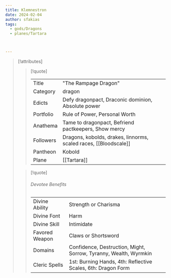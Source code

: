 ```yaml
---
title: Klemnestron
date: 2024-02-04
author: sfakias
tags:
  - gods/Dragons
  - planes/Tartara



---
```

> [!attributes]
> 
> > [!quote]
> >
> > | | |
> > | --- | --- |
> > | Title | "The Rampage Dragon" |
> > | Category | dragon |
> > | Edicts | Defy dragonpact, Draconic dominion, Absolute power |
> > | Portfolio | Rule of Power, Personal Worth |
> > | Anathema | Tame to dragonpact, Befriend pactkeepers, Show mercy |
> > | Followers | Dragons, kobolds, drakes, linnorms, scaled races, [[Bloodscale]] |
> > | Pantheon | Kobold |
> > | Plane | [[Tartara]] |
>
> > [!quote]
> > 
> > ###### Devotee Benefits
> > | | |
> > | --- | --- |
> > | Divine Ability | Strength or Charisma |
> > | Divine Font | Harm |
> > | Divine Skill | Intimidate |
> > | Favored Weapon | Claws or Shortsword |
> > | Domains | Confidence, Destruction, Might, Sorrow, Tyranny, Wealth, Wyrmkin |
> > | Cleric Spells | 1st: Burning Hands, 4th: Reflective Scales, 6th: Dragon Form |
